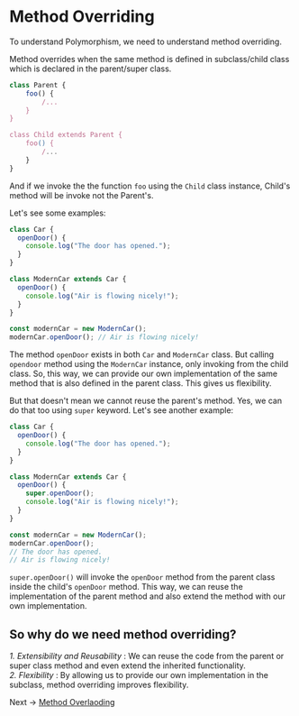 # Method Overriding

To understand Polymorphism, we need to understand method overriding.

Method overrides when the same method is defined in subclass/child class which is declared in the parent/super class.

```js
class Parent {
    foo() {
        /...
    }
}

class Child extends Parent {
    foo() {
        /...
    }
}
```

And if we invoke the the function `foo` using the `Child` class instance, Child's method will be invoke not the Parent's.

Let's see some examples:

```js
class Car {
  openDoor() {
    console.log("The door has opened.");
  }
}

class ModernCar extends Car {
  openDoor() {
    console.log("Air is flowing nicely!");
  }
}

const modernCar = new ModernCar();
modernCar.openDoor(); // Air is flowing nicely!
```

The method `openDoor` exists in both `Car` and `ModernCar` class. But calling `opendoor` method using the `ModernCar` instance, only invoking from the child class.
So, this way, we can provide our own implementation of the same method that is also defined in the parent class. This gives us flexibility.

But that doesn't mean we cannot reuse the parent's method. Yes, we can do that too using `super` keyword.
Let's see another example:

```js
class Car {
  openDoor() {
    console.log("The door has opened.");
  }
}

class ModernCar extends Car {
  openDoor() {
    super.openDoor();
    console.log("Air is flowing nicely!");
  }
}

const modernCar = new ModernCar();
modernCar.openDoor();
// The door has opened.
// Air is flowing nicely!
```

`super.openDoor()` will invoke the `openDoor` method from the parent class inside the child's `openDoor` method.
This way, we can reuse the implementation of the parent method and also extend the method with our own implementation.

## So why do we need method overriding?

_1. Extensibility and Reusability_ : We can reuse the code from the parent or super class method and even extend the inherited functionality.<br/>
_2. Flexibility_ : By allowing us to provide our own implementation in the subclass, method overriding improves flexibility.

Next -> [Method Overlaoding](/OOP%20Concepts/Polymorphism/overloading.md)
